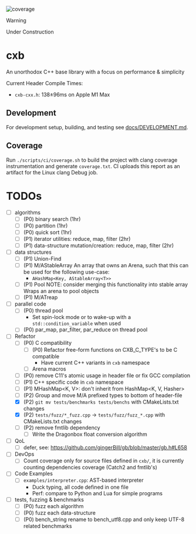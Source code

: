 ![coverage](https://img.shields.io/endpoint?url=https://raw.githubusercontent.com/miguelmartin75/cxb/refs/heads/gh-pages/coverage.json)

> [!WARNING]
> Under Construction

# cxb

An unorthodox C++ base library with a focus on performance & simplicity

Current Header Compile Times:
* `cxb-cxx.h`: 138±96ms on Apple M1 Max

## Development

For development setup, building, and testing see [docs/DEVELOPMENT.md](docs/DEVELOPMENT.md).

## Coverage

Run `./scripts/ci/coverage.sh` to build the project with clang coverage instrumentation and generate `coverage.txt`. CI uploads this report as an artifact for the Linux clang Debug job.

# TODOs
- [ ] algorithms
    - [ ] (P0) binary search (1hr)
    - [ ] (P0) partition (1hr)
    - [ ] (P0) quick sort (1hr)
    - [ ] (P1) iterator utilities: reduce, map, filter (2hr)
    - [ ] (P1) data-structure mutation/creation: reduce, map, filter (2hr)
- [ ] data structures
    - [ ] (P1) Union-Find
    - [ ] (P1) M/AStableArray
        An array that owns an Arena, such that this can be used for the following use-case: 
        - `AHashMap<Key, AStableArray<T>>`
    - [ ] (P1) Pool<T>
        NOTE: consider merging this functionality into stable array
        Wraps an arena to pool objects
    - [ ] (P1) M/ATreap
- [ ] parallel code
    - [ ] (P0) thread pool
         - Set spin-lock mode or to wake-up with a `std::condition_variable` when used
    - [ ] (P0) par_map, par_filter, par_reduce on thread pool
- [ ] Refactor
    - [ ] (P0) C compatibility
        - [ ] (P0) Refactor free-form functions on CXB_C_TYPE's to be C compatible
            - Have current C++ variants in `cxb` namespace
        - [ ] Arena macros
    - [ ] (P0) remove C11's atomic usage in header file or fix GCC compilation
    - [ ] (P1) C++ specific code in `cxb` namespace
    - [ ] (P1) MHashMap<K, V>: don't inherit from HashMap<K, V, Hasher>
    - [ ] (P2) Group and move M/A prefixed types to bottom of header-file
    - [x] (P2) `git mv tests/benchmarks tests/benchs` with CMakeLists.txt changes
    - [x] (P2) `tests/fuzz/*_fuzz.cpp` -> `tests/fuzz/fuzz_*.cpp` with CMakeLists.txt changes
    - [ ] (P2) remove fmtlib dependency
        - [ ] Write the Dragonbox float conversion algorithm
- [ ] QoL
    - [ ] defer, see: https://github.com/gingerBill/gb/blob/master/gb.h#L658
- [ ] DevOps
    - [ ] Count coverage only for source files defined in `cxb/`, it is currently counting dependencies coverage (Catch2 and fmtlib's)
- [ ] Code Examples
    - [ ] `examples/interpreter.cpp`: AST-based interpreter 
        - Duck typing, all code defined in one file
        - Perf: compare to Python and Lua for simple programs
- [ ] tests, fuzzing & benchmarks
    - [ ] (P0) fuzz each algorithm
    - [ ] (P0) fuzz each data-structure
    - [ ] (P0) bench_string rename to bench_utf8.cpp and only keep UTF-8 related benchmarks
